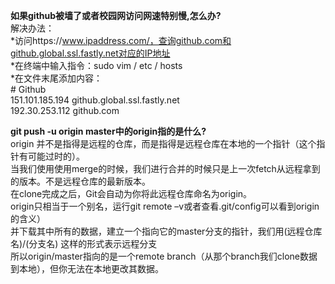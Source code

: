 **如果github被墙了或者校园网访问网速特别慢,怎么办?**  
解决办法：  
*访问https://www.ipaddress.com/，查询github.com和github.global.ssl.fastly.net对应的IP地址  
*在终端中输入指令：sudo vim / etc / hosts  
*在文件末尾添加内容：  
\# Github  
151.101.185.194 github.global.ssl.fastly.net  
192.30.253.112 github.com  

**git push -u origin master中的origin指的是什么?**  
origin 并不是指得是远程的仓库，而是指得是远程仓库在本地的一个指针（这个指针有可能过时的）。  
当我们使用使用merge的时候，我们进行合并的时候只是上一次fetch从远程拿到的版本。不是远程仓库的最新版本。  
在clone完成之后，Git会自动为你将此远程仓库命名为origin。  
origin只相当于一个别名，运行git remote –v或者查看.git/config可以看到origin的含义）  
并下载其中所有的数据，建立一个指向它的master分支的指针，我们用(远程仓库名)/(分支名) 这样的形式表示远程分支  
所以origin/master指向的是一个remote branch（从那个branch我们clone数据到本地），但你无法在本地更改其数据。  
